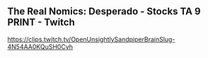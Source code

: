 ## The Real Nomics: Desperado - Stocks TA 9 PRINT - Twitch

<https://clips.twitch.tv/OpenUnsightlySandpiperBrainSlug-4N54AA0KQuSH0Cyh>
